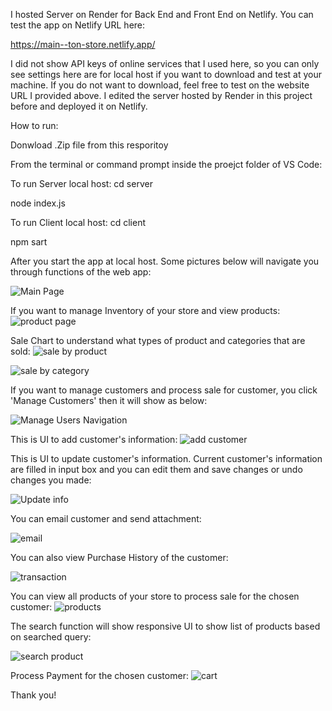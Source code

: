 I hosted Server on Render for Back End and Front End on Netlify.
You can test the app on Netlify URL here:

https://main--ton-store.netlify.app/

I did not show API keys of online services that I used here, so you can only see settings here are for local host if you want to download and test at your machine. If you do not want to download, feel free to test on
the website URL I provided above. I edited the server hosted by Render in this project before and deployed it on Netlify.   

How to run:

Donwload .Zip file from this resporitoy

From the terminal or command prompt inside the proejct folder of VS Code:

To run Server local host:
cd server

node index.js

To run Client local host:
cd client

npm sart

After you start the app at local host. Some pictures below will navigate you through functions of the web app:

![Main Page](https://github.com/user-attachments/assets/534a58cb-f6b7-4155-bfc0-7663d4af022b)

If you want to manage Inventory of your store and view products:
![product page](https://github.com/user-attachments/assets/4370169b-d5e1-4d0b-b7e1-7fdd7aa64e19)

Sale Chart to understand what types of product and categories that are sold:
![sale by product](https://github.com/user-attachments/assets/7031c1b2-08d2-410e-973b-00087d9a0fdd)

![sale by category](https://github.com/user-attachments/assets/8b6bed16-1834-4455-9190-653ba49b16b4)




If you want to manage customers and process sale for customer, you click 'Manage Customers' then it will show as below:


![Manage Users Navigation](https://github.com/user-attachments/assets/74a2bd3f-16ef-44df-9770-3404dcf6fd27)

This is UI to add customer's information:
![add customer](https://github.com/user-attachments/assets/666df3da-1a8b-4380-b698-598a5dd30324)

This is UI to update customer's information. Current customer's information are filled in input box and you can edit them and save changes or undo changes you made:

![Update info](https://github.com/user-attachments/assets/24abedcc-bd35-438a-9440-741535858c8b)

You can email customer and send attachment:

![email](https://github.com/user-attachments/assets/c23803d5-57ff-4ccc-9fc5-f0ff8082c715)

You can also view Purchase History of the customer:

![transaction](https://github.com/user-attachments/assets/d08ddcc3-326e-4608-8f9e-9025b45ae250)


You can view all products of your store to process sale for the chosen customer:
![products](https://github.com/user-attachments/assets/c0a3c34d-53bc-41e5-943d-4409bbd11bd2)

The search function will show responsive UI to show list of products based on searched query:

![search product](https://github.com/user-attachments/assets/748069ad-23ee-4f71-bde4-3667ab19f3c0)

Process Payment for the chosen customer:
![cart](https://github.com/user-attachments/assets/ce188891-e349-4033-8cb7-104edd128e26)






Thank you!
